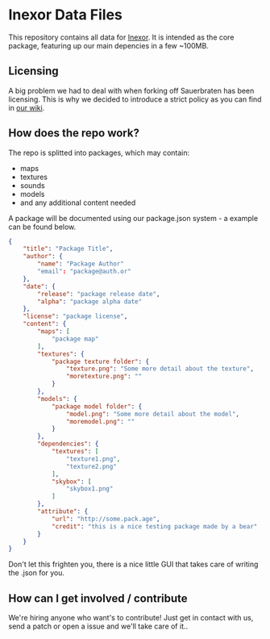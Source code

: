 # Inexor Data Files

This repository contains all data for [Inexor](https://github.com/sauerbraten-fork/inexor).
It is intended as the core package, featuring up our main depencies in a few ~100MB.

## Licensing
A big problem we had to deal with when forking off Sauerbraten has been licensing.
This is why we decided to introduce a strict policy as you can find in [our wiki](https://github.com/sauerbraten-fork/inexor-data/wiki/License-Policy).


## How does the repo work?
The repo is splitted into packages, which may contain:
* maps
* textures
* sounds
* models
* and any additional content needed

A package will be documented using our package.json system - a example can be found below.
```json
{
    "title": "Package Title",
    "author": {
		"name": "Package Author"
		"email": "package@auth.or" 
	},
    "date": {
        "release": "package release date",
        "alpha": "package alpha date"
    },
    "license": "package license",
    "content": {
        "maps": [
            "package map"
        ],
        "textures": {
            "package texture folder": {
                "texture.png": "Some more detail about the texture",
                "moretexture.png": ""
            }
        },
        "models": {
            "package model folder": {
                "model.png": "Some more detail about the model",
                "moremodel.png": ""
            }
        },
        "dependencies": {
            "textures": [
                "texture1.png",
                "texture2.png"
            ],
            "skybox": [
                "skybox1.png"
            ]
		},
		"attribute": {
			"url": "http://some.pack.age",
			"credit": "this is a nice testing package made by a bear"
		}
    }
}

```
Don't let this frighten you, there is a nice little GUI that takes care of writing the .json for you.


## How can I get involved / contribute
We're hiring anyone who want's to contribute!
Just get in contact with us, send a patch or open a issue and we'll take care of it..
